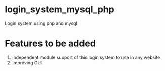 # login_system_mysql_php
Login system using php and mysql

# Features to be added
1. independent module support of this login system to use in any website
2. Improving GUI
